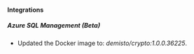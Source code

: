 #### Integrations
##### Azure SQL Management (Beta)
- Updated the Docker image to: *demisto/crypto:1.0.0.36225*.
